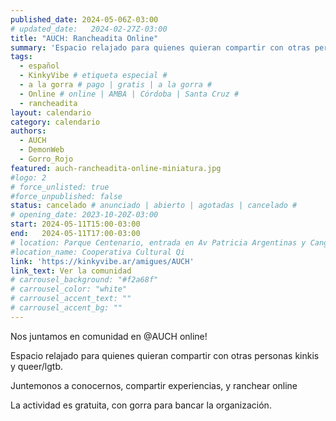 ```yaml
---
published_date: 2024-05-06Z-03:00
# updated_date:   2024-02-27Z-03:00
title: "AUCH: Rancheadita Online"
summary: 'Espacio relajado para quienes quieran compartir con otras personas kinkis y queer/lgtb.'
tags:
  - español
  - KinkyVibe # etiqueta especial #
  - a la gorra # pago | gratis | a la gorra #
  - Online # online | AMBA | Córdoba | Santa Cruz #
  - rancheadita
layout: calendario
category: calendario
authors:
  - AUCH
  - DemonWeb
  - Gorro_Rojo
featured: auch-rancheadita-online-miniatura.jpg
#logo: 2
# force_unlisted: true
#force_unpublished: false
status: cancelado # anunciado | abierto | agotadas | cancelado #
# opening_date: 2023-10-20Z-03:00
start: 2024-05-11T15:00-03:00
end:   2024-05-11T17:00-03:00
# location: Parque Centenario, entrada en Av Patricia Argentinas y Cangallo, CABA
#location_name: Cooperativa Cultural Qi
link: 'https://kinkyvibe.ar/amigues/AUCH'
link_text: Ver la comunidad
# carrousel_background: "#f2a68f"
# carrousel_color: "white"
# carrousel_accent_text: ""
# carrousel_accent_bg: ""
---
```

Nos juntamos en comunidad en @AUCH online!

Espacio relajado para quienes quieran compartir con otras personas kinkis y queer/lgtb.

Juntemonos a conocernos, compartir experiencias, y ranchear online 

La actividad es gratuita, con gorra para bancar la organización. 